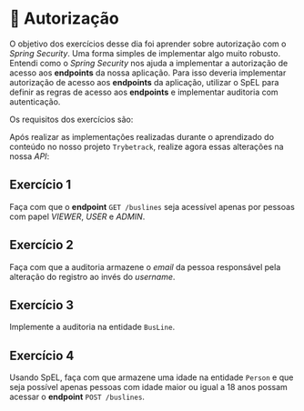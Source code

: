 # :pencil: Autorização

O objetivo dos exercícios desse dia foi aprender sobre autorização com o _Spring Security_. Uma forma simples de implementar algo muito robusto. Entendi como o _Spring Security_ nos ajuda a implementar a autorização de acesso aos **endpoints** da nossa aplicação. Para isso deveria implementar autorização de acesso aos **endpoints** da aplicação, utilizar o SpEL para definir as regras de acesso aos **endpoints** e implementar auditoria com autenticação.

Os requisitos dos exercícios são:

Após realizar as implementações realizadas durante o aprendizado do conteúdo no nosso projeto `Trybetrack`, realize agora essas alterações na nossa _API_:

## Exercício 1

Faça com que o **endpoint** `GET /buslines` seja acessível apenas por pessoas com papel _VIEWER_, _USER_ e _ADMIN_.

## Exercício 2

Faça com que a auditoria armazene o _email_ da pessoa responsável pela alteração do registro ao invés do _username_.

## Exercício 3

Implemente a auditoria na entidade `BusLine`.

## Exercício 4

Usando SpEL, faça com que armazene uma idade na entidade `Person` e que seja possível apenas pessoas com idade maior ou igual a 18 anos possam acessar o **endpoint** `POST /buslines`.
